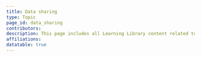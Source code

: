 ```yaml
---
title: Data sharing
type: Topic
page_id: data_sharing
contributors: 
description: This page includes all Learning Library content related to data sharing
affiliations: 
datatable: true
---
```


